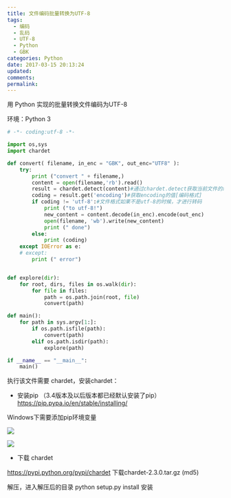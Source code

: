 ```yaml
---
title: 文件编码批量转换为UTF-8
tags:
  - 编码
  - 乱码
  - UTF-8
  - Python
  - GBK
categories: Python
date: 2017-03-15 20:13:24
updated:
comments:
permalink:
---
```



用 Python 实现的批量转换文件编码为UTF-8

环境：Python 3

<!--more-->

```python
# -*- coding:utf-8 -*-

import os,sys
import chardet

def convert( filename, in_enc = "GBK", out_enc="UTF8" ):
    try:
        print ("convert " + filename,)
        content = open(filename,'rb').read()
        result = chardet.detect(content)#通过chardet.detect获取当前文件的编码格式串，返回类型为字典类型
        coding = result.get('encoding')#获取encoding的值[编码格式]
        if coding != 'utf-8':#文件格式如果不是utf-8的时候，才进行转码
            print ("to utf-8!")
            new_content = content.decode(in_enc).encode(out_enc)
            open(filename, 'wb').write(new_content)
            print (" done")
        else:
            print (coding)
    except IOError as e:
    # except:
        print (" error")


def explore(dir):
    for root, dirs, files in os.walk(dir):
        for file in files:
            path = os.path.join(root, file)
            convert(path)

def main():
    for path in sys.argv[1:]:
        if os.path.isfile(path):
            convert(path)
        elif os.path.isdir(path):
            explore(path)

if __name__ == "__main__":
    main()
```

执行该文件需要 chardet，安装chardet：

- 安装pip （3.4版本及以后版本都已经默认安装了pip）
https://pip.pypa.io/en/stable/installing/

Windows下需要添加pip环境变量

![](http://oduq3lfcc.bkt.clouddn.com/image/python/piphome.png)

![](http://oduq3lfcc.bkt.clouddn.com/image/python/pythonhone.png)

- 下载 chardet

https://pypi.python.org/pypi/chardet 下载chardet-2.3.0.tar.gz (md5)

解压，进入解压后的目录 python setup.py install 安装